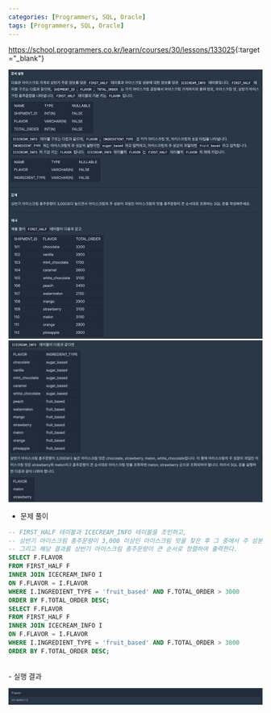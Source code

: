 ```yaml
---
categories: [Programmers, SQL, Oracle]
tags: [Programmers, SQL, Oracle] 
---
```


<https://school.programmers.co.kr/learn/courses/30/lessons/133025>{:target="_blank"}

![문제](/assets/img/programmers/sql/oracle/%EA%B3%BC%EC%9D%BC%EB%A1%9C_%EB%A7%8C%EB%93%A0_%EC%95%84%EC%9D%B4%EC%8A%A4%ED%81%AC%EB%A6%BC_%EA%B3%A0%EB%A5%B4%EA%B8%B0(1).png)
![문제](/assets/img/programmers/sql/oracle/%EA%B3%BC%EC%9D%BC%EB%A1%9C_%EB%A7%8C%EB%93%A0_%EC%95%84%EC%9D%B4%EC%8A%A4%ED%81%AC%EB%A6%BC_%EA%B3%A0%EB%A5%B4%EA%B8%B0(2).png)


- 문제 풀이

```sql
-- FIRST_HALF 테이블과 ICECREAM_INFO 테이블을 조인하고, 
-- 상반기 아이스크림 총주문량이 3,000 이상인 아이스크림 맛을 찾은 후 그 중에서 주 성분이 '과일(fruit)'인 것들을 검색한다. 
-- 그리고 해당 결과를 상반기 아이스크림 총주문량이 큰 순서로 정렬하여 출력한다.
SELECT F.FLAVOR
FROM FIRST_HALF F
INNER JOIN ICECREAM_INFO I 
ON F.FLAVOR = I.FLAVOR  
WHERE I.INGREDIENT_TYPE = 'fruit_based' AND F.TOTAL_ORDER > 3000
ORDER BY F.TOTAL_ORDER DESC;
SELECT F.FLAVOR
FROM FIRST_HALF F
INNER JOIN ICECREAM_INFO I 
ON F.FLAVOR = I.FLAVOR  
WHERE I.INGREDIENT_TYPE = 'fruit_based' AND F.TOTAL_ORDER > 3000
ORDER BY F.TOTAL_ORDER DESC;
```

<br>
- 실행 결과

![실행 결과](/assets/img/programmers/sql/oracle/%EA%B3%BC%EC%9D%BC%EB%A1%9C_%EB%A7%8C%EB%93%A0_%EC%95%84%EC%9D%B4%EC%8A%A4%ED%81%AC%EB%A6%BC_%EA%B3%A0%EB%A5%B4%EA%B8%B0(3).png)